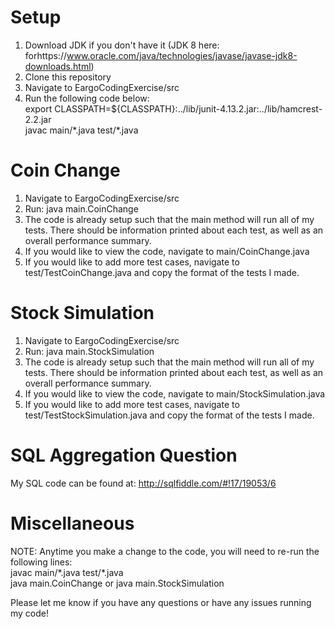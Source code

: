 # Setup
1. Download JDK if you don't have it (JDK 8 here: forhttps://www.oracle.com/java/technologies/javase/javase-jdk8-downloads.html)
2. Clone this repository
4. Navigate to EargoCodingExercise/src
5. Run the following code below: <br/>
export CLASSPATH=${CLASSPATH}:../lib/junit-4.13.2.jar:../lib/hamcrest-2.2.jar <br/>
javac main/\*.java test/\*.java  

# Coin Change
1. Navigate to EargoCodingExercise/src
2. Run: java main.CoinChange
3. The code is already setup such that the main method will run all of my tests. There should be information printed about each test, as well as an overall performance summary.
4. If you would like to view the code, navigate to main/CoinChange.java
5. If you would like to add more test cases, navigate to test/TestCoinChange.java and copy the format of the tests I made.

# Stock Simulation
1. Navigate to EargoCodingExercise/src
2. Run: java main.StockSimulation
3. The code is already setup such that the main method will run all of my tests. There should be information printed about each test, as well as an overall performance summary.
4. If you would like to view the code, navigate to main/StockSimulation.java
5. If you would like to add more test cases, navigate to test/TestStockSimulation.java and copy the format of the tests I made.

# SQL Aggregation Question
My SQL code can be found at: http://sqlfiddle.com/#!17/19053/6

# Miscellaneous
NOTE: Anytime you make a change to the code, you will need to re-run the following lines:<br/>
javac main/\*.java test/\*.java <br/>
java main.CoinChange or java main.StockSimulation

Please let me know if you have any questions or have any issues running my code!
